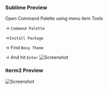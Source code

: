 ### Sublime   Preview
Open Command Palette using menu item Tools

→ ```Command Palette```

→```Install Package```

→ Find ```Boxy Theme```

→ And hit ```Enter```
![Screenshot](http://i.imgur.com/YPFyLnd.png)

### iterm2 Preview
![Screenshot](http://i.imgur.com/96z02kj.png)

